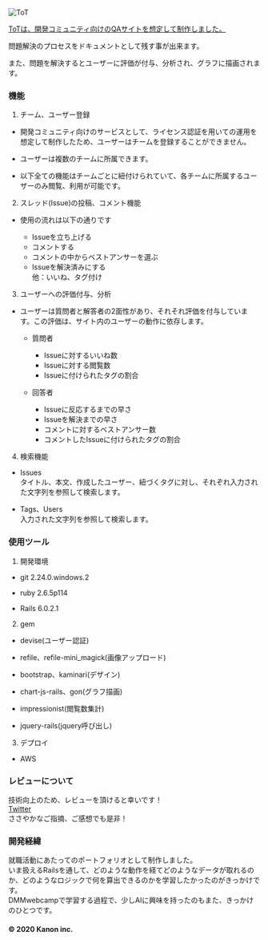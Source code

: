 ![ToT](http://tot.monster/assets/logo-white-2cb3a3a3549a9b88f45a8e94b4a7f85187229441a37952eb519798352236935c.png)

[ToTは、開発コミュニティ向けのQAサイトを想定して制作しました。](http://tot.monster/)

問題解決のプロセスをドキュメントとして残す事が出来ます。

また、問題を解決するとユーザーに評価が付与、分析され、グラフに描画されます。

### 機能

1. チーム、ユーザー登録

  * 開発コミュニティ向けのサービスとして、ライセンス認証を用いての運用を想定して制作したため、ユーザーはチームを登録することができません。

  * ユーザーは複数のチームに所属できます。

  * 以下全ての機能はチームごとに紐付けられていて、各チームに所属するユーザーのみ閲覧、利用が可能です。

2. スレッド(Issue)の投稿、コメント機能

  * 使用の流れは以下の通りです

    * Issueを立ち上げる  
    * コメントする  
    * コメントの中からベストアンサーを選ぶ  
    * Issueを解決済みにする  
      他：いいね、タグ付け

3. ユーザーへの評価付与、分析

  * ユーザーは質問者と解答者の2面性があり、それそれ評価を付与しています。この評価は、サイト内のユーザーの動作に依存します。

    * 質問者  
      * Issueに対するいいね数  
      * Issueに対する閲覧数  
      * Issueに付けられたタグの割合

    * 回答者  
      * Issueに反応するまでの早さ  
      * Issueを解決までの早さ  
      * コメントに対するベストアンサー数  
      * コメントしたIssueに付けられたタグの割合

4. 検索機能
  * Issues  
    タイトル、本文、作成したユーザー、紐づくタグに対し、それぞれ入力された文字列を参照して検索します。

  * Tags、Users  
    入力された文字列を参照して検索します。

### 使用ツール

1. 開発環境

  * git 2.24.0.windows.2

  * ruby 2.6.5p114

  * Rails 6.0.2.1

2. gem

  * devise(ユーザー認証)

  * refile、refile-mini_magick(画像アップロード)

  * bootstrap、kaminari(デザイン)

  * chart-js-rails、gon(グラフ描画)

  * impressionist(閲覧数集計)

  * jquery-rails(jquery呼び出し)

3. デプロイ

  * AWS

### レビューについて

技術向上のため、レビューを頂けると幸いです！  
[Twitter](https://twitter.com/kanon25807)  
ささやかなご指摘、ご感想でも是非！

### 開発経緯
就職活動にあたってのポートフォリオとして制作しました。  
いま扱えるRailsを通して、どのような動作を経てどのようなデータが取れるのか、どのようなロジックで何を算出できるのかを学習したかったのがきっかけです。  
DMMwebcampで学習する過程で、少しAIに興味を持ったのもまた、きっかけのひとつです。

#### © 2020 Kanon inc.